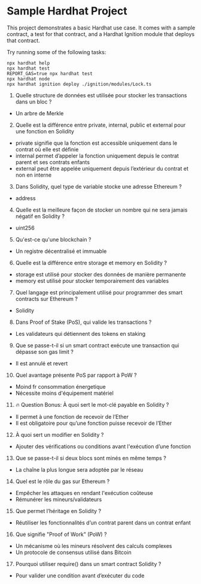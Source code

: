 # Sample Hardhat Project

This project demonstrates a basic Hardhat use case. It comes with a sample contract, a test for that contract, and a Hardhat Ignition module that deploys that contract.

Try running some of the following tasks:

```shell
npx hardhat help
npx hardhat test
REPORT_GAS=true npx hardhat test
npx hardhat node
npx hardhat ignition deploy ./ignition/modules/Lock.ts
```
1. Quelle structure de données est utilisée pour stocker les transactions dans un bloc ?
- Un arbre de Merkle

2. Quelle est la différence entre private, internal, public et external pour une fonction en Solidity
- private signifie que la fonction est accessible uniquement dans le contrat où elle est définie
- internal permet d’appeler la fonction uniquement depuis le contrat parent et ses contrats enfants
- external peut être appelée uniquement depuis l’extérieur du contrat et non en interne

3. Dans Solidity, quel type de variable stocke une adresse Ethereum ?
- address

4. Quelle est la meilleure façon de stocker un nombre qui ne sera jamais négatif en Solidity ?
- uint256

5. Qu'est-ce qu'une blockchain ?
- Un registre décentralisé et immuable

6. Quelle est la différence entre storage et memory en Solidity ?
- storage est utilisé pour stocker des données de manière permanente
- memory est utilisé pour stocker temporairement des variables

7. Quel langage est principalement utilisé pour programmer des smart contracts sur Ethereum ?
- Solidity

8. Dans Proof of Stake (PoS), qui valide les transactions ?
- Les validateurs qui détiennent des tokens en staking

9. Que se passe-t-il si un smart contract exécute une transaction qui dépasse son gas limit ?
- Il est annulé et revert

10. Quel avantage présente PoS par rapport à PoW ?
- Moind fr consommation énergetique
- Nécessite moins d'équipement matériel

11. 🔥 Question Bonus: À quoi sert le mot-clé payable en Solidity ?
- Il permet à une fonction de recevoir de l’Ether
- Il est obligatoire pour qu’une fonction puisse recevoir de l’Ether

12. À quoi sert un modifier en Solidity ?
- Ajouter des vérifications ou conditions avant l'exécution d’une fonction

13. Que se passe-t-il si deux blocs sont minés en même temps ?
- La chaîne la plus longue sera adoptée par le réseau

14. Quel est le rôle du gas sur Ethereum ?
- Empêcher les attaques en rendant l'exécution coûteuse
- Rémunérer les mineurs/validateurs

15. Que permet l’héritage en Solidity ?
- Réutiliser les fonctionnalités d’un contrat parent dans un contrat enfant

16. Que signifie "Proof of Work" (PoW) ?
- Un mécanisme où les mineurs résolvent des calculs complexes
- Un protocole de consensus utilisé dans Bitcoin

17. Pourquoi utiliser require() dans un smart contract Solidity ?
- Pour valider une condition avant d’exécuter du code
